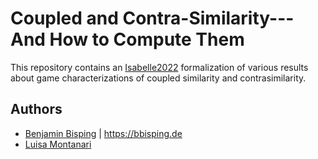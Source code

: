 # Coupled and Contra-Similarity---And How to Compute Them

This repository contains an [Isabelle2022](https://isabelle.in.tum.de/index.html) formalization of various results about game characterizations of coupled similarity and contrasimilarity.

## Authors

- [Benjamin Bisping](https://github.com/benkeks) | <https://bbisping.de>
- [Luisa Montanari](https://github.com/luisamontanari)
